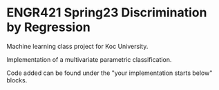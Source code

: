 # ENGR421 Spring23 Discrimination by Regression
Machine learning class project for Koc University.

Implementation of a multivariate parametric classification.

Code added can be found under the "your implementation starts below" blocks.
